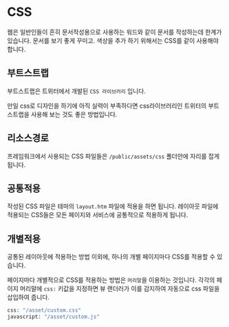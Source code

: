 # CSS
웹은 일반인들이 흔히 문서작성용으로 사용하는 워드와 같이 문서를 작성하는데 한계가 있습니다. 
문서를 보기 좋게 꾸미고. 색상을 추가 하기 위해서는 CSS를 같이 사용해야 합니다.


## 부트스트랩
부트스트랩은 트위터에서 개발된 `CSS 라이브러리` 입니다.

만일 css로 디자인을 하기에 아직 실력이 부족하다면 css라이브러리인 트위터의 부트스트랩을 사용해 보는 것도 좋은 방법입니다.

## 리소스경로
프레임워크에서 사용되는 CSS 파일들은 `/public/assets/css` 폴더안에 자리를 잡게 됩니다.

## 공통적용
작성된 CSS 파일은 테마의 `layout.htm` 파일에 적용을 하면 됩니다. 레이아웃 파일에 적용되는 CSS들은 모든 페이지와 서비스에 공통적으로 적용하게 됩니다.

## 개별적용
공통된 레이아웃에 적용하는 방법 이외에, 하나의 개별 페이지마다 CSS를 적용할 수 있습니다.

페이지마다 개별적으로 CSS를 적용하는 방법은 `머리말`을 이용하는 것입니다. 각각의 페이지 머리말에 `css:` 키값을 지정하면 뷰 랜더러가 이를 감지하여 자동으로 css 파일을 삽입하여 줍니다.

```php
css: "/asset/custom.css"
javascript: "/asset/custom.js"
```

